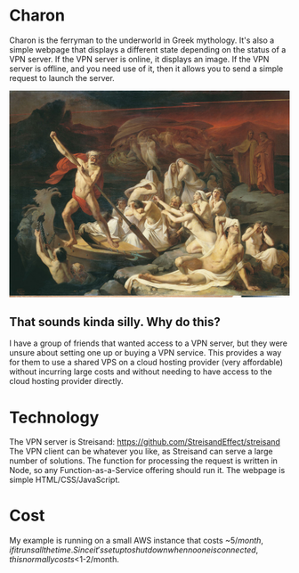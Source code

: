 # Charon
Charon is the ferryman to the underworld in Greek mythology.  It's also a simple webpage that displays a different state depending on the status of a VPN server.  If the VPN server is online, it displays an image.  If the VPN server is offline, and you need use of it, then it allows you to send a simple request to launch the server.

![Painting of Kharon crossing the river Styx](1200px-Lytovchenko_Olexandr_Kharon.jpg "Kharon by Olexandr Lytovchenko")

## That sounds kinda silly.  Why do this?
I have a group of friends that wanted access to a VPN server, but they were unsure about setting one up or buying a VPN service.  This provides a way for them to use a shared VPS on a cloud hosting provider (very affordable) without incurring large costs and without needing to have access to the cloud hosting provider directly.

# Technology
The VPN server is Streisand: https://github.com/StreisandEffect/streisand
The VPN client can be whatever you like, as Streisand can serve a large number of solutions.
The function for processing the request is written in Node, so any Function-as-a-Service offering should run it.
The webpage is simple HTML/CSS/JavaScript.

# Cost
My example is running on a small AWS instance that costs ~$5/month, if it runs all the time.  Since it's setup to shutdown when no one is connected, this normally costs <$1-2/month.
